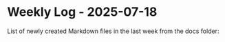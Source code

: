 # Weekly Log - 2025-07-18

List of newly created Markdown files in the last week from the docs folder:

